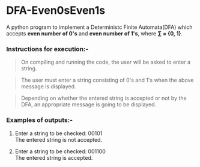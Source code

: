 # DFA-Even0sEven1s
A python program to implement a Deterministc Finite Automata(DFA) which accepts <b>even number of 0's</b> and <b>even number of 1's</b>, where <b>∑ = {0, 1}</b>.
<br>

### Instructions for execution:-
> On compiling and running the code, the user will be asked to enter a string.

> The user must enter a string consisting of 0's and 1's when the above message is displayed.

> Depending on whether the entered string is accepted or not by the DFA, an appropriate message is going to be displayed.



### Examples of outputs:-

1.  Enter a string to be checked: 00101<br>
    The entered string is not accepted.

2.  Enter a string to be checked: 001100<br>
    The entered string is accepted.
